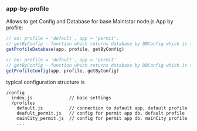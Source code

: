 ### app-by-profile

Allows to get Config and Database for base Maintstar node.js App by profile:

``` js
// ex: profile = 'default', app = 'permit', 
// getByConfig - function which returns database by DBConfig which is taken from Config->Db
getProfileDatabase(app, profile, getByConfig)
```

``` js
// ex: profile = 'default', app = 'permit'
// getByConfig - function which returns database by DBConfig which is taken from Config->Db
getProfileConfig(app, profile, getByConfig)
```

typical configuration structure is 

```
/config
  index.js              // base settings
  /profiles
    default.js          // connection to default app, default profile
    deafult_permit.js   // config for permit app db, default profile
    mainCity_permit.js  // config for permit app db, mainCity profile
    ...
```